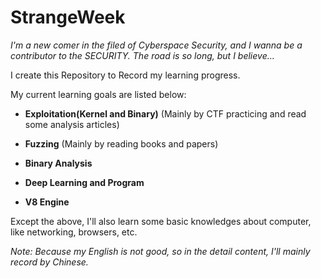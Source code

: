 # StrangeWeek

*I'm a new comer in the filed of Cyberspace Security, and I wanna be a contributor to the SECURITY. The road is so long, but I believe...*

I create this Repository to Record my learning progress.

My current learning goals are listed below:

* **Exploitation(Kernel and Binary)** (Mainly by CTF practicing and read some analysis articles)

* **Fuzzing** (Mainly by reading books and papers)

* **Binary Analysis**

* **Deep Learning and Program**

* **V8 Engine**

Except the above, I'll also learn some basic knowledges about computer, like networking, browsers, etc.

*Note: Because my English is not good, so in the detail content, I'll mainly record by Chinese.*
